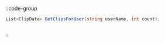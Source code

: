 ::code-group
  ```csharp [Method]
  List<ClipData> GetClipsForUser(string userName, int count);
  ```
  ```csharp [Example]

  ```
::